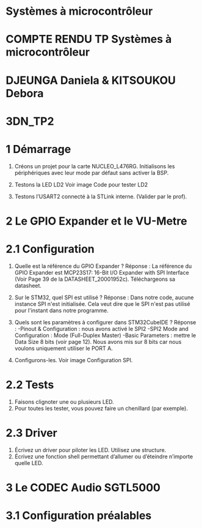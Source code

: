 # Systèmes à microcontrôleur

# COMPTE RENDU TP Systèmes à microcontrôleur
# DJEUNGA Daniela & KITSOUKOU Debora
# 3DN_TP2

# 1 Démarrage
1. Créons un projet pour la carte NUCLEO_L476RG. Initialisons les périphériques
avec leur mode par défaut sans activer la BSP.

2. Testons la LED LD2
Voir image Code pour tester LD2

3. Testons l’USART2 connecté à la STLink interne. (Valider par le prof).
   
# 2 Le GPIO Expander et le VU-Metre

# 2.1 Configuration
1. Quelle est la référence du GPIO Expander ? 
Réponse : La référence du GPIO Expander est MCP23S17: 16-Bit I/O Expander with SPI Interface (Voir Page 39 de la DATASHEET_20001952c).
Téléchargeons sa datasheet.

2. Sur le STM32, quel SPI est utilisé ?
Réponse : Dans notre code, aucune instance SPI n'est initialisée.
Cela veut dire que le SPI n'est pas utilisé pour l'instant dans notre programme.

3. Quels sont les paramètres à configurer dans STM32CubeIDE ?
Réponse :
-Pinout & Configuration : nous avons activé le SPI2
-SPI2 Mode and Configuration : Mode (Full-Duplex Master)
-Basic Parameters : mettre le Data Size 8 bits (voir page 12).
Nous avons mis sur 8 bits car nous voulons uniquement utiliser le PORT A. 

5. Configurons-les.
Voir image Configuration SPI.

# 2.2 Tests
1. Faisons clignoter une ou plusieurs LED.
2. Pour toutes les tester, vous pouvez faire un chenillard (par exemple).

# 2.3 Driver

1. Écrivez un driver pour piloter les LED. Utilisez une structure.
2. Écrivez une fonction shell permettant d’allumer ou d’éteindre n’importe
quelle LED.

# 3 Le CODEC Audio SGTL5000
# 3.1 Configuration préalables



